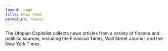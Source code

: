 ```yaml
---
layout: page
title: News Feed
permalink: /News/
---
```


The Utopian Capitalist collects news articles from a variety of finance and political sources, including the Financial Times, Wall Street Journal, and the New York Times.

<!-- start sw-rss-feed code -->
<script type="text/javascript">
<!--
rssfeed_url = new Array();
rssfeed_url[0]="http://feeds.reuters.com/Reuters/PoliticsNews"; rssfeed_url[1]="http://www.wsj.com/xml/rss/3_7014.xml"; rssfeed_url[2]="https://ftalphaville.ft.com/rss-feed/"; rssfeed_url[3]="https://www.nytimes.com/services/xml/rss/nyt/Economy.xml"; rssfeed_url[4]="https://www.nytimes.com/services/xml/rss/nyt/Dealbook.xml"; rssfeed_url[5]="http://feeds.reuters.com/reuters/topNews"; rssfeed_url[6]="https://www.bloomberg.com/tosv2.html?vid=&uuid=7096b040-bb58-11e8-b5ed-f93d9b5c043b&url=L2RlYWxz";
rssfeed_frame_width="500";
rssfeed_frame_height="600";
rssfeed_scroll="off";
rssfeed_scroll_step="6";
rssfeed_scroll_bar="on";
rssfeed_target="_blank";
rssfeed_font_size="12";
rssfeed_font_face="";
rssfeed_border="on";
rssfeed_css_url="https://feed.surfing-waves.com/css/style4.css";
rssfeed_title="on";
rssfeed_title_name="";
rssfeed_title_bgcolor="#3366ff";
rssfeed_title_color="#fff";
rssfeed_title_bgimage="";
rssfeed_footer="off";
rssfeed_footer_name="rss feed";
rssfeed_footer_bgcolor="#fff";
rssfeed_footer_color="#333";
rssfeed_footer_bgimage="";
rssfeed_item_title_length="50";
rssfeed_item_title_color="#666";
rssfeed_item_bgcolor="#fff";
rssfeed_item_bgimage="";
rssfeed_item_border_bottom="on";
rssfeed_item_source_icon="off";
rssfeed_item_date="off";
rssfeed_item_description="on";
rssfeed_item_description_length="120";
rssfeed_item_description_color="#666";
rssfeed_item_description_link_color="#333";
rssfeed_item_description_tag="off";
rssfeed_no_items="0";
rssfeed_cache = "283c009d0d5d0afc76cbdef7a1511770";
//-->
</script>
<script type="text/javascript" src="//feed.surfing-waves.com/js/rss-feed.js"></script>

<!-- end sw-rss-feed code -->

